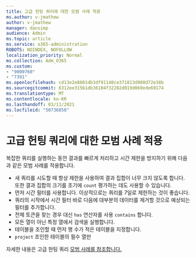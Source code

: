 ```yaml
---
title: 고급 헌팅 쿼리에 대한 모범 사례 적용
ms.author: v-jmathew
author: v-jmathew
manager: dansimp
audience: Admin
ms.topic: article
ms.service: o365-administration
ROBOTS: NOINDEX, NOFOLLOW
localization_priority: Normal
ms.collection: Adm_O365
ms.custom:
- "9000760"
- "7391"
ms.openlocfilehash: cd13e2e8801db3df91140ce371813d900d72e38b
ms.sourcegitcommit: 6312ee31561db36104f32282d019d069ede69174
ms.translationtype: MT
ms.contentlocale: ko-KR
ms.lasthandoff: 03/11/2021
ms.locfileid: "50736858"
---
```

# <a name="apply-best-practices-for-advanced-hunting-queries"></a>고급 헌팅 쿼리에 대한 모범 사례 적용

복잡한 쿼리를 실행하는 동안 결과를 빠르게 처리하고 시간 제한을 방지하기 위해 다음과 같은 모범 사례를 적용합니다.

- 새 쿼리를 시도할 때 항상 제한을 사용하여 결과 집합이 너무 크지 않도록 합니다. 또한 결과 집합의 크기를 초기에 `count` 평가하는 데도 사용할 수 있습니다.
- 먼저 시간 필터를 사용합니다. 이상적으로는 쿼리를 7일로 제한하는 것이 좋습니다.
- 쿼리의 시작에서 시간 필터 바로 다음에 대부분의 데이터를 제거할 것으로 예상되는 필터를 추가합니다.
- 전체 토큰을 찾는 경우 대신 `has` 연산자를 사용 `contains` 합니다.
- 모든 열이 아닌 특정 열에서 검색을 실행합니다.
- 테이블을 조인할 때 먼저 행 수가 적은 테이블을 지정합니다.
- `project` 조인한 테이블의 필수 열만

자세한 내용은 고급 헌팅 쿼리 [모범 사례를 참조합니다.](https://go.microsoft.com/fwlink/?linkid=2144812)
